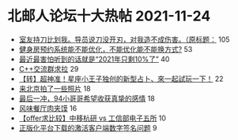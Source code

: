 # 北邮人论坛十大热帖 2021-11-24

- [室友持刀比划我。导员说刀没开刃，对我造不成伤害。（原标题：](https://bbs.byr.cn/article/Talking/6313715) 105
- [健身房预约系统能不能优化，不能优化能不能换方式?](https://bbs.byr.cn/article/Picture/3306360) 53
- [最近最害怕听到的话就是“2021年只剩10%了”](https://bbs.byr.cn/article/Feeling/3180827) 40
- [C++交流群求拉](https://bbs.byr.cn/article/CPP/101441) 29
- [【转】超神准！星座小王子独创的新型占卜、來一起試玩一下！](https://bbs.byr.cn/article/Constellations/326533) 22
- [来北京拍了一些照片](https://bbs.byr.cn/article/Photo/271555) 18
- [最后一冲，94小哥哥希望收获真挚的感情](https://bbs.byr.cn/article/Friends/2010625) 18
- [风味餐厅肉夹馍](https://bbs.byr.cn/article/Food/517144) 16
- [【offer求比较】中移杭研 vs 工信部电子五所](https://bbs.byr.cn/article/Job/2149231) 10
- [正版化平台下载的激活客户端数字签名问题](https://bbs.byr.cn/article/BUPTNet/106502) 9


